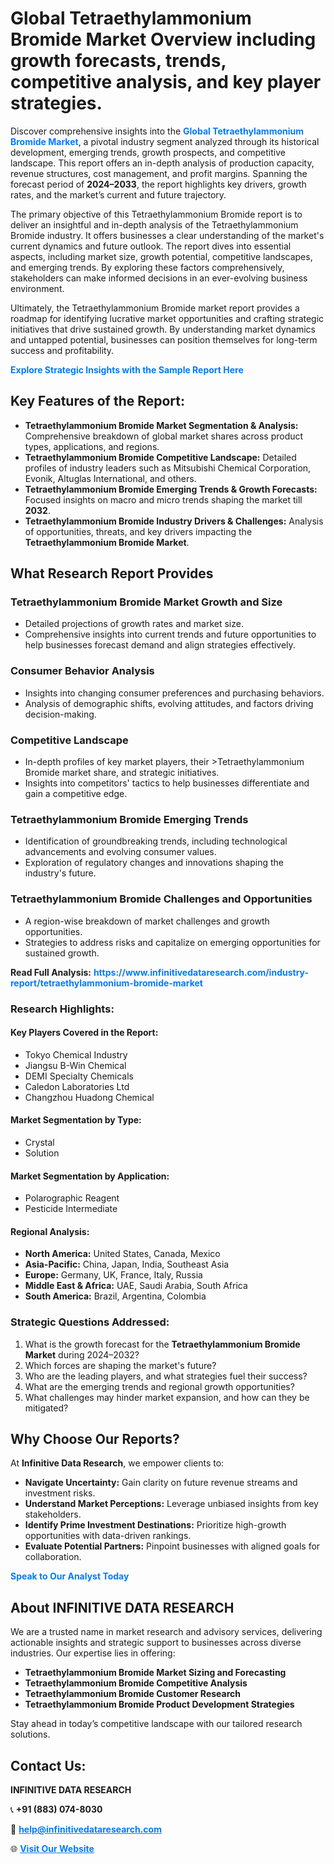 <h1>Global Tetraethylammonium Bromide Market Overview including growth forecasts, trends, competitive analysis, and key player strategies.</h1>
<p>
Discover comprehensive insights into the 
<a href="https://www.infinitivedataresearch.com/industry-report/tetraethylammonium-bromide-market" rel="dofollow" style="color: #007BFF; text-decoration: none;"><strong>Global Tetraethylammonium Bromide Market</strong></a>, a pivotal industry segment analyzed through its historical development, emerging trends, growth prospects, and competitive landscape. This report offers an in-depth analysis of production capacity, revenue structures, cost management, and profit margins. Spanning the forecast period of <strong>2024–2033</strong>, the report highlights key drivers, growth rates, and the market’s current and future trajectory.
</p>
<p>
The primary objective of this Tetraethylammonium Bromide report is to deliver an insightful and in-depth analysis of the Tetraethylammonium Bromide industry. It offers businesses a clear understanding of the market's current dynamics and future outlook. The report dives into essential aspects, including market size, growth potential, competitive landscapes, and emerging trends. By exploring these factors comprehensively, stakeholders can make informed decisions in an ever-evolving business environment.
</p>
<p>
Ultimately, the Tetraethylammonium Bromide market report provides a roadmap for identifying lucrative market opportunities and crafting strategic initiatives that drive sustained growth. By understanding market dynamics and untapped potential, businesses can position themselves for long-term success and profitability.
</p>
<p>
<a href="https://www.infinitivedataresearch.com/request-sample/reportId=105499" style="color: #007BFF; text-decoration: none;"><strong>Explore Strategic Insights with the Sample Report Here</strong></a>
</p>

<h2>Key Features of the Report:</h2>
<ul>
<li><strong>Tetraethylammonium Bromide Market Segmentation & Analysis:</strong> Comprehensive breakdown of global market shares across product types, applications, and regions.</li>
<li><strong>Tetraethylammonium Bromide Competitive Landscape:</strong> Detailed profiles of industry leaders such as Mitsubishi Chemical Corporation, Evonik, Altuglas International, and others.</li>
<li><strong>Tetraethylammonium Bromide Emerging Trends & Growth Forecasts:</strong> Focused insights on macro and micro trends shaping the market till <strong>2032</strong>.</li>
<li><strong>Tetraethylammonium Bromide Industry Drivers & Challenges:</strong> Analysis of opportunities, threats, and key drivers impacting the <strong>Tetraethylammonium Bromide Market</strong>.</li>
</ul>

<h2>What Research Report Provides</h2>
<h3>Tetraethylammonium Bromide Market Growth and Size</h3>
<ul>
<li>Detailed projections of growth rates and market size.</li>
<li>Comprehensive insights into current trends and future opportunities to help businesses forecast demand and align strategies effectively.</li>
</ul>

<h3>Consumer Behavior Analysis</h3>
<ul>
<li>Insights into changing consumer preferences and purchasing behaviors.</li>
<li>Analysis of demographic shifts, evolving attitudes, and factors driving decision-making.</li>
</ul>

<h3>Competitive Landscape</h3>
<ul>
<li>In-depth profiles of key market players, their >Tetraethylammonium Bromide market share, and strategic initiatives.</li>
<li>Insights into competitors' tactics to help businesses differentiate and gain a competitive edge.</li>
</ul>

<h3>Tetraethylammonium Bromide Emerging Trends</h3>
<ul>
<li>Identification of groundbreaking trends, including technological advancements and evolving consumer values.</li>
<li>Exploration of regulatory changes and innovations shaping the industry's future.</li>
</ul>

<h3>Tetraethylammonium Bromide Challenges and Opportunities</h3>
<ul>
<li>A region-wise breakdown of market challenges and growth opportunities.</li>
<li>Strategies to address risks and capitalize on emerging opportunities for sustained growth.</li>
</ul>
<p><strong>Read Full Analysis:</strong> <a href="https://www.infinitivedataresearch.com/industry-report/tetraethylammonium-bromide-market" rel="dofollow" style="color: #007BFF; text-decoration: none;"><strong>https://www.infinitivedataresearch.com/industry-report/tetraethylammonium-bromide-market</strong></a></p>
<h3>Research Highlights:</h3>
<h4>Key Players Covered in the Report:</h4>
<ul><li>Tokyo Chemical Industry</li><li>Jiangsu B-Win Chemical</li><li>DEMI Specialty Chemicals</li><li>Caledon Laboratories Ltd</li><li>Changzhou Huadong Chemical</li></ul>
<h4>Market Segmentation by Type:</h4>
<ul><li>Crystal</li><li>Solution</li></ul>
<h4>Market Segmentation by Application:</h4>
<ul><li>Polarographic Reagent</li><li>Pesticide Intermediate</li></ul>

<h4>Regional Analysis:</h4>
<ul>
<li><strong>North America:</strong> United States, Canada, Mexico</li>
<li><strong>Asia-Pacific:</strong> China, Japan, India, Southeast Asia</li>
<li><strong>Europe:</strong> Germany, UK, France, Italy, Russia</li>
<li><strong>Middle East & Africa:</strong> UAE, Saudi Arabia, South Africa</li>
<li><strong>South America:</strong> Brazil, Argentina, Colombia</li>
</ul>

<h3>Strategic Questions Addressed:</h3>
<ol>
<li>What is the growth forecast for the <strong>Tetraethylammonium Bromide Market</strong> during 2024–2032?</li>
<li>Which forces are shaping the market's future?</li>
<li>Who are the leading players, and what strategies fuel their success?</li>
<li>What are the emerging trends and regional growth opportunities?</li>
<li>What challenges may hinder market expansion, and how can they be mitigated?</li>
</ol>

<h2>Why Choose Our Reports?</h2>
<p>At <strong>Infinitive Data Research</strong>, we empower clients to:</p>
<ul>
<li><strong>Navigate Uncertainty:</strong> Gain clarity on future revenue streams and investment risks.</li>
<li><strong>Understand Market Perceptions:</strong> Leverage unbiased insights from key stakeholders.</li>
<li><strong>Identify Prime Investment Destinations:</strong> Prioritize high-growth opportunities with data-driven rankings.</li>
<li><strong>Evaluate Potential Partners:</strong> Pinpoint businesses with aligned goals for collaboration.</li>
</ul>
<p><a href="https://www.infinitivedataresearch.com/industry-report/tetraethylammonium-bromide-market" rel="dofollow" style="color: #007BFF; text-decoration: none;"><strong>Speak to Our Analyst Today</strong></a></p>

<h2>About INFINITIVE DATA RESEARCH</h2>
<p>We are a trusted name in market research and advisory services, delivering actionable insights and strategic support to businesses across diverse industries. Our expertise lies in offering:</p>
<ul>
<li><strong>Tetraethylammonium Bromide Market Sizing and Forecasting</strong></li>
<li><strong>Tetraethylammonium Bromide Competitive Analysis</strong></li>
<li><strong>Tetraethylammonium Bromide Customer Research</strong></li>
<li><strong>Tetraethylammonium Bromide Product Development Strategies</strong></li>
</ul>
<p>Stay ahead in today’s competitive landscape with our tailored research solutions.</p>

<h2>Contact Us:</h2>
<p><strong>INFINITIVE DATA RESEARCH</strong></p>
<p>📞 <strong>+91 (883) 074-8030</strong></p>
<p>📧 <strong><a href="mailto:help@infinitivedataresearch.com" style="color: #007BFF;">help@infinitivedataresearch.com</a></strong></p>
<p>🌐 <strong><a href="https://www.infinitivedataresearch.com" rel="dofollow" style="color: #007BFF;">Visit Our Website</a></strong></p>